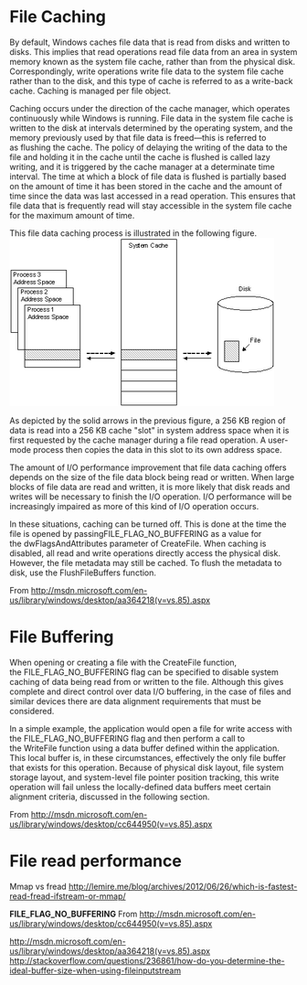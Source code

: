 # File Caching

By default, Windows caches file data that is read from disks and written to disks. This implies that read operations read file data from an area in system memory known as the system file cache, rather than from the physical disk. Correspondingly, write operations write file data to the system file cache rather than to the disk, and this type of cache is referred to as a write-back cache. Caching is managed per file object.

Caching occurs under the direction of the cache manager, which operates continuously while Windows is running. File data in the system file cache is written to the disk at intervals determined by the operating system, and the memory previously used by that file data is freed—this is referred to as flushing the cache. The policy of delaying the writing of the data to the file and holding it in the cache until the cache is flushed is called lazy writing, and it is triggered by the cache manager at a determinate time interval. The time at which a block of file data is flushed is partially based on the amount of time it has been stored in the cache and the amount of time since the data was last accessed in a read operation. This ensures that file data that is frequently read will stay accessible in the system file cache for the maximum amount of time.

This file data caching process is illustrated in the following figure.
![os-filecaching-illustration.png](../_assets/os-filecaching-illustration.png)

As depicted by the solid arrows in the previous figure, a 256 KB region of data is read into a 256 KB cache "slot" in system address space when it is first requested by the cache manager during a file read operation. A user-mode process then copies the data in this slot to its own address space.

The amount of I/O performance improvement that file data caching offers depends on the size of the file data block being read or written. When large blocks of file data are read and written, it is more likely that disk reads and writes will be necessary to finish the I/O operation. I/O performance will be increasingly impaired as more of this kind of I/O operation occurs.

In these situations, caching can be turned off. This is done at the time the file is opened by passingFILE_FLAG_NO_BUFFERING as a value for the dwFlagsAndAttributes parameter of CreateFile. When caching is disabled, all read and write operations directly access the physical disk. However, the file metadata may still be cached. To flush the metadata to disk, use the FlushFileBuffers function.

From <http://msdn.microsoft.com/en-us/library/windows/desktop/aa364218(v=vs.85).aspx>

# File Buffering

When opening or creating a file with the CreateFile function, the FILE_FLAG_NO_BUFFERING flag can be specified to disable system caching of data being read from or written to the file. Although this gives complete and direct control over data I/O buffering, in the case of files and similar devices there are data alignment requirements that must be considered.

In a simple example, the application would open a file for write access with the FILE_FLAG_NO_BUFFERING flag and then perform a call to the WriteFile function using a data buffer defined within the application. This local buffer is, in these circumstances, effectively the only file buffer that exists for this operation. Because of physical disk layout, file system storage layout, and system-level file pointer position tracking, this write operation will fail unless the locally-defined data buffers meet certain alignment criteria, discussed in the following section.

From <http://msdn.microsoft.com/en-us/library/windows/desktop/cc644950(v=vs.85).aspx>

# File read performance

Mmap vs fread http://lemire.me/blog/archives/2012/06/26/which-is-fastest-read-fread-ifstream-or-mmap/

**FILE_FLAG_NO_BUFFERING**
From <http://msdn.microsoft.com/en-us/library/windows/desktop/cc644950(v=vs.85).aspx>

<http://msdn.microsoft.com/en-us/library/windows/desktop/aa364218(v=vs.85).aspx>
<http://stackoverflow.com/questions/236861/how-do-you-determine-the-ideal-buffer-size-when-using-fileinputstream>
